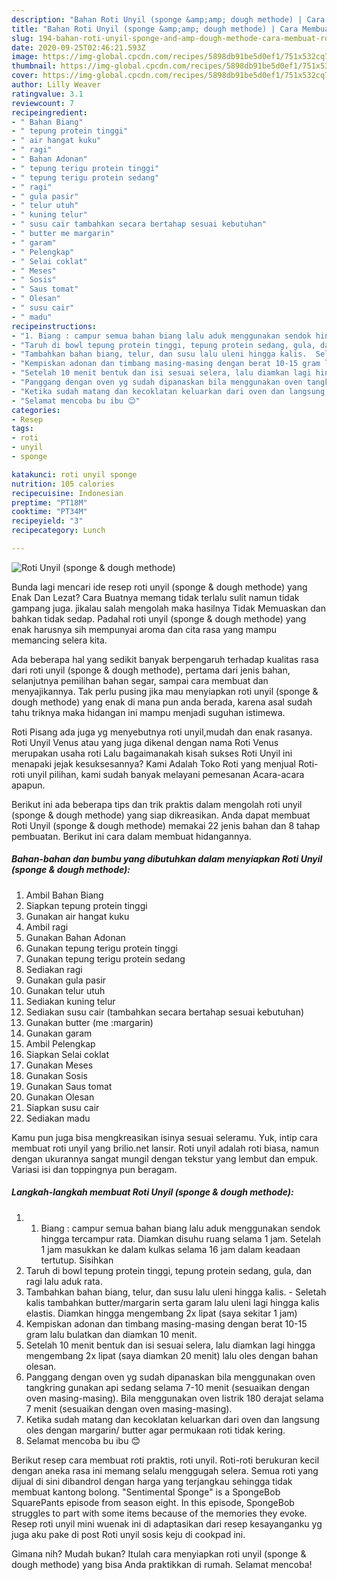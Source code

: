 ```yaml
---
description: "Bahan Roti Unyil (sponge &amp;amp; dough methode) | Cara Membuat Roti Unyil (sponge &amp;amp; dough methode) Yang Enak Dan Mudah"
title: "Bahan Roti Unyil (sponge &amp;amp; dough methode) | Cara Membuat Roti Unyil (sponge &amp;amp; dough methode) Yang Enak Dan Mudah"
slug: 194-bahan-roti-unyil-sponge-and-amp-dough-methode-cara-membuat-roti-unyil-sponge-and-amp-dough-methode-yang-enak-dan-mudah
date: 2020-09-25T02:46:21.593Z
image: https://img-global.cpcdn.com/recipes/5898db91be5d0ef1/751x532cq70/roti-unyil-sponge-dough-methode-foto-resep-utama.jpg
thumbnail: https://img-global.cpcdn.com/recipes/5898db91be5d0ef1/751x532cq70/roti-unyil-sponge-dough-methode-foto-resep-utama.jpg
cover: https://img-global.cpcdn.com/recipes/5898db91be5d0ef1/751x532cq70/roti-unyil-sponge-dough-methode-foto-resep-utama.jpg
author: Lilly Weaver
ratingvalue: 3.1
reviewcount: 7
recipeingredient:
- " Bahan Biang"
- " tepung protein tinggi"
- " air hangat kuku"
- " ragi"
- " Bahan Adonan"
- " tepung terigu protein tinggi"
- " tepung terigu protein sedang"
- " ragi"
- " gula pasir"
- " telur utuh"
- " kuning telur"
- " susu cair tambahkan secara bertahap sesuai kebutuhan"
- " butter me margarin"
- " garam"
- " Pelengkap"
- " Selai coklat"
- " Meses"
- " Sosis"
- " Saus tomat"
- " Olesan"
- " susu cair"
- " madu"
recipeinstructions:
- "1. Biang : campur semua bahan biang lalu aduk menggunakan sendok hingga tercampur rata. Diamkan disuhu ruang selama 1 jam. Setelah 1 jam masukkan ke dalam kulkas selama 16 jam dalam keadaan tertutup. Sisihkan"
- "Taruh di bowl tepung protein tinggi, tepung protein sedang, gula, dan ragi lalu aduk rata."
- "Tambahkan bahan biang, telur, dan susu lalu uleni hingga kalis.  Seletah kalis tambahkan butter/margarin serta garam lalu uleni lagi hingga kalis elastis. Diamkan hingga mengembang 2x lipat (saya sekitar 1 jam)"
- "Kempiskan adonan dan timbang masing-masing dengan berat 10-15 gram lalu bulatkan dan diamkan 10 menit."
- "Setelah 10 menit bentuk dan isi sesuai selera, lalu diamkan lagi hingga mengembang 2x lipat (saya diamkan 20 menit) lalu oles dengan bahan olesan."
- "Panggang dengan oven yg sudah dipanaskan bila menggunakan oven tangkring gunakan api sedang selama 7-10 menit (sesuaikan dengan oven masing-masing). Bila menggunakan oven listrik 180 derajat selama 7 menit (sesuaikan dengan oven masing-masing)."
- "Ketika sudah matang dan kecoklatan keluarkan dari oven dan langsung oles dengan margarin/ butter agar permukaan roti tidak kering."
- "Selamat mencoba bu ibu 😊"
categories:
- Resep
tags:
- roti
- unyil
- sponge

katakunci: roti unyil sponge 
nutrition: 105 calories
recipecuisine: Indonesian
preptime: "PT18M"
cooktime: "PT34M"
recipeyield: "3"
recipecategory: Lunch

---
```



![Roti Unyil (sponge &amp; dough methode)](https://img-global.cpcdn.com/recipes/5898db91be5d0ef1/751x532cq70/roti-unyil-sponge-dough-methode-foto-resep-utama.jpg)

Bunda lagi mencari ide resep roti unyil (sponge &amp; dough methode) yang Enak Dan Lezat? Cara Buatnya memang tidak terlalu sulit namun tidak gampang juga. jikalau salah mengolah maka hasilnya Tidak Memuaskan dan bahkan tidak sedap. Padahal roti unyil (sponge &amp; dough methode) yang enak harusnya sih mempunyai aroma dan cita rasa yang mampu memancing selera kita.

Ada beberapa hal yang sedikit banyak berpengaruh terhadap kualitas rasa dari roti unyil (sponge &amp; dough methode), pertama dari jenis bahan, selanjutnya pemilihan bahan segar, sampai cara membuat dan menyajikannya. Tak perlu pusing jika mau menyiapkan roti unyil (sponge &amp; dough methode) yang enak di mana pun anda berada, karena asal sudah tahu triknya maka hidangan ini mampu menjadi suguhan istimewa.

Roti Pisang ada juga yg menyebutnya roti unyil,mudah dan enak rasanya. Roti Unyil Venus atau yang juga dikenal dengan nama Roti Venus merupakan usaha roti Lalu bagaimanakah kisah sukses Roti Unyil ini menapaki jejak kesuksesannya? Kami Adalah Toko Roti yang menjual Roti-roti unyil pilihan, kami sudah banyak melayani pemesanan Acara-acara apapun.


Berikut ini ada beberapa tips dan trik praktis dalam mengolah roti unyil (sponge &amp; dough methode) yang siap dikreasikan. Anda dapat membuat Roti Unyil (sponge &amp; dough methode) memakai 22 jenis bahan dan 8 tahap pembuatan. Berikut ini cara dalam membuat hidangannya.

<!--inarticleads1-->

##### Bahan-bahan dan bumbu yang dibutuhkan dalam menyiapkan Roti Unyil (sponge &amp; dough methode):

1. Ambil  Bahan Biang
1. Siapkan  tepung protein tinggi
1. Gunakan  air hangat kuku
1. Ambil  ragi
1. Gunakan  Bahan Adonan
1. Gunakan  tepung terigu protein tinggi
1. Gunakan  tepung terigu protein sedang
1. Sediakan  ragi
1. Gunakan  gula pasir
1. Gunakan  telur utuh
1. Sediakan  kuning telur
1. Sediakan  susu cair (tambahkan secara bertahap sesuai kebutuhan)
1. Gunakan  butter (me :margarin)
1. Gunakan  garam
1. Ambil  Pelengkap
1. Siapkan  Selai coklat
1. Gunakan  Meses
1. Gunakan  Sosis
1. Gunakan  Saus tomat
1. Gunakan  Olesan
1. Siapkan  susu cair
1. Sediakan  madu


Kamu pun juga bisa mengkreasikan isinya sesuai seleramu. Yuk, intip cara membuat roti unyil yang brilio.net lansir. Roti unyil adalah roti biasa, namun dengan ukurannya sangat mungil dengan tekstur yang lembut dan empuk. Variasi isi dan toppingnya pun beragam. 

<!--inarticleads2-->

##### Langkah-langkah membuat Roti Unyil (sponge &amp; dough methode):

1. 1. Biang : campur semua bahan biang lalu aduk menggunakan sendok hingga tercampur rata. Diamkan disuhu ruang selama 1 jam. Setelah 1 jam masukkan ke dalam kulkas selama 16 jam dalam keadaan tertutup. Sisihkan
1. Taruh di bowl tepung protein tinggi, tepung protein sedang, gula, dan ragi lalu aduk rata.
1. Tambahkan bahan biang, telur, dan susu lalu uleni hingga kalis.  - Seletah kalis tambahkan butter/margarin serta garam lalu uleni lagi hingga kalis elastis. Diamkan hingga mengembang 2x lipat (saya sekitar 1 jam)
1. Kempiskan adonan dan timbang masing-masing dengan berat 10-15 gram lalu bulatkan dan diamkan 10 menit.
1. Setelah 10 menit bentuk dan isi sesuai selera, lalu diamkan lagi hingga mengembang 2x lipat (saya diamkan 20 menit) lalu oles dengan bahan olesan.
1. Panggang dengan oven yg sudah dipanaskan bila menggunakan oven tangkring gunakan api sedang selama 7-10 menit (sesuaikan dengan oven masing-masing). Bila menggunakan oven listrik 180 derajat selama 7 menit (sesuaikan dengan oven masing-masing).
1. Ketika sudah matang dan kecoklatan keluarkan dari oven dan langsung oles dengan margarin/ butter agar permukaan roti tidak kering.
1. Selamat mencoba bu ibu 😊


Berikut resep cara membuat roti praktis, roti unyil. Roti-roti berukuran kecil dengan aneka rasa ini memang selalu menggugah selera. Semua roti yang dijual di sini dibandrol dengan harga yang terjangkau sehingga tidak membuat kantong bolong. &#34;Sentimental Sponge&#34; is a SpongeBob SquarePants episode from season eight. In this episode, SpongeBob struggles to part with some items because of the memories they evoke. Resep roti unyil mini wuenak ini di adaptasikan dari resep kesayanganku yg juga aku pake di post Roti unyil sosis keju di cookpad ini. 

Gimana nih? Mudah bukan? Itulah cara menyiapkan roti unyil (sponge &amp; dough methode) yang bisa Anda praktikkan di rumah. Selamat mencoba!
